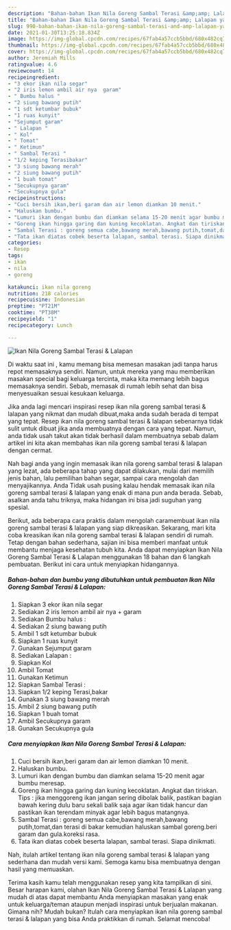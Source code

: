 ```yaml
---
description: "Bahan-bahan Ikan Nila Goreng Sambal Terasi &amp;amp; Lalapan yang lezat dan Mudah Dibuat"
title: "Bahan-bahan Ikan Nila Goreng Sambal Terasi &amp;amp; Lalapan yang lezat dan Mudah Dibuat"
slug: 990-bahan-bahan-ikan-nila-goreng-sambal-terasi-and-amp-lalapan-yang-lezat-dan-mudah-dibuat
date: 2021-01-30T13:25:18.834Z
image: https://img-global.cpcdn.com/recipes/67fab4a57ccb5bbd/680x482cq70/ikan-nila-goreng-sambal-terasi-lalapan-foto-resep-utama.jpg
thumbnail: https://img-global.cpcdn.com/recipes/67fab4a57ccb5bbd/680x482cq70/ikan-nila-goreng-sambal-terasi-lalapan-foto-resep-utama.jpg
cover: https://img-global.cpcdn.com/recipes/67fab4a57ccb5bbd/680x482cq70/ikan-nila-goreng-sambal-terasi-lalapan-foto-resep-utama.jpg
author: Jeremiah Mills
ratingvalue: 4.6
reviewcount: 14
recipeingredient:
- "3 ekor ikan nila segar"
- "2 iris lemon ambil air nya  garam"
- " Bumbu halus "
- "2 siung bawang putih"
- "1 sdt ketumbar bubuk"
- "1 ruas kunyit"
- "Sejumput garam"
- " Lalapan "
- " Kol"
- " Tomat"
- " Ketimun"
- " Sambal Terasi "
- "1/2 keping Terasibakar"
- "3 siung bawang merah"
- "2 siung bawang putih"
- "1 buah tomat"
- "Secukupnya garam"
- "Secukupnya gula"
recipeinstructions:
- "Cuci bersih ikan,beri garam dan air lemon diamkan 10 menit."
- "Haluskan bumbu."
- "Lumuri ikan dengan bumbu dan diamkan selama 15-20 menit agar bumbu meresap."
- "Goreng ikan hingga garing dan kuning kecoklatan. Angkat dan tiriskan. Tips : jika menggoreng ikan jangan sering dibolak balik, pastikan bagian bawah kering dulu baru sekali balik saja agar ikan tidak hancur dan pastikan ikan terendam minyak agar lebih bagus matangnya."
- "Sambal Terasi : goreng semua cabe,bawang merah,bawang putih,tomat,dan terasi di bakar kemudian haluskan sambal goreng.beri garam dan gula.koreksi rasa."
- "Tata ikan diatas cobek beserta lalapan, sambal terasi. Siapa dinikmati."
categories:
- Resep
tags:
- ikan
- nila
- goreng

katakunci: ikan nila goreng 
nutrition: 218 calories
recipecuisine: Indonesian
preptime: "PT21M"
cooktime: "PT38M"
recipeyield: "1"
recipecategory: Lunch

---
```



![Ikan Nila Goreng Sambal Terasi &amp; Lalapan](https://img-global.cpcdn.com/recipes/67fab4a57ccb5bbd/680x482cq70/ikan-nila-goreng-sambal-terasi-lalapan-foto-resep-utama.jpg)

Di waktu  saat ini , kamu memang bisa memesan masakan jadi tanpa harus repot memasaknya sendiri. Namun, untuk mereka yang mau memberikan masakan special bagi keluarga tercinta, maka kita memang lebih bagus memasaknya sendiri. Sebab, memasak di rumah lebih sehat dan bisa menyesuaikan sesuai kesukaan keluarga.

Jika anda lagi mencari inspirasi resep ikan nila goreng sambal terasi &amp; lalapan yang nikmat dan mudah dibuat,maka anda sudah berada di tempat yang tepat. Resep ikan nila goreng sambal terasi &amp; lalapan  sebenarnya tidak sulit untuk dibuat jika anda membuatnya dengan cara yang tepat. Namun, anda tidak usah takut akan tidak berhasil dalam membuatnya 
sebab dalam artikel ini kita akan membahas ikan nila goreng sambal terasi &amp; lalapan dengan cermat.  



Nah bagi anda yang ingin memasak ikan nila goreng sambal terasi &amp; lalapan yang lezat, ada beberapa tahap yang dapat dilakukan, mulai dari memilih jenis bahan, lalu pemilihan bahan segar, sampai cara mengolah dan menyajikannya. Anda Tidak usah pusing kalau hendak memasak ikan nila goreng sambal terasi &amp; lalapan yang enak di mana pun anda berada. Sebab, asalkan anda  tahu triknya, maka hidangan ini bisa jadi suguhan yang spesial.

Berikut, ada beberapa cara praktis  dalam mengolah caramembuat ikan nila goreng sambal terasi &amp; lalapan yang siap dikreasikan. Sekarang, mari kita coba kreasikan ikan nila goreng sambal terasi &amp; lalapan sendiri di rumah. Tetap dengan bahan sederhana, sajian ini bisa memberi manfaat untuk membantu menjaga kesehatan tubuh kita. Anda dapat menyiapkan Ikan Nila Goreng Sambal Terasi &amp; Lalapan menggunakan 18 bahan dan 6 langkah pembuatan. Berikut ini cara untuk menyiapkan hidangannya.

<!--inarticleads1-->

##### Bahan-bahan dan bumbu yang dibutuhkan untuk pembuatan Ikan Nila Goreng Sambal Terasi &amp; Lalapan:

1. Siapkan 3 ekor ikan nila segar
1. Sediakan 2 iris lemon ambil air nya + garam
1. Sediakan  Bumbu halus :
1. Sediakan 2 siung bawang putih
1. Ambil 1 sdt ketumbar bubuk
1. Siapkan 1 ruas kunyit
1. Gunakan Sejumput garam
1. Sediakan  Lalapan :
1. Siapkan  Kol
1. Ambil  Tomat
1. Gunakan  Ketimun
1. Siapkan  Sambal Terasi :
1. Siapkan 1/2 keping Terasi,bakar
1. Gunakan 3 siung bawang merah
1. Ambil 2 siung bawang putih
1. Siapkan 1 buah tomat
1. Ambil Secukupnya garam
1. Gunakan Secukupnya gula




<!--inarticleads2-->

##### Cara menyiapkan Ikan Nila Goreng Sambal Terasi &amp; Lalapan:

1. Cuci bersih ikan,beri garam dan air lemon diamkan 10 menit.
1. Haluskan bumbu.
1. Lumuri ikan dengan bumbu dan diamkan selama 15-20 menit agar bumbu meresap.
1. Goreng ikan hingga garing dan kuning kecoklatan. Angkat dan tiriskan. Tips : jika menggoreng ikan jangan sering dibolak balik, pastikan bagian bawah kering dulu baru sekali balik saja agar ikan tidak hancur dan pastikan ikan terendam minyak agar lebih bagus matangnya.
1. Sambal Terasi : goreng semua cabe,bawang merah,bawang putih,tomat,dan terasi di bakar kemudian haluskan sambal goreng.beri garam dan gula.koreksi rasa.
1. Tata ikan diatas cobek beserta lalapan, sambal terasi. Siapa dinikmati.




Nah, itulah artikel tentang  ikan nila goreng sambal terasi &amp; lalapan  yang sederhana dan mudah versi kami. Semoga kamu bisa membuatnya dengan hasil yang memuaskan. 

Terima kasih kamu telah menggunakan resep yang kita tampilkan di sini. Besar harapan kami, olahan  Ikan Nila Goreng Sambal Terasi &amp; Lalapan yang mudah di atas dapat membantu Anda menyiapkan masakan yang enak untuk keluarga/teman ataupun menjadi inspirasi untuk berjualan makanan. Gimana nih? Mudah bukan? Itulah cara menyiapkan ikan nila goreng sambal terasi &amp; lalapan yang bisa Anda praktikkan di rumah. Selamat mencoba!

